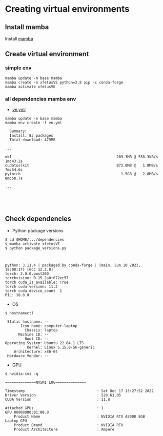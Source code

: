 # Creating virtual environments

## Install mamba
Install [mamba](https://github.com/mxochicale/code/tree/main/mamba) 

## Create virtual environment
### simple env
```
mamba update -n base mamba
mamba create -n xfetusVE python=3.8 pip -c conda-forge
mamba activate xfetusVE
```

### all dependencies mamba env 
* [ve.yml](ve.yml)

```
mamba update -n base mamba
mamba env create -f ve.yml

  Summary:
  Install: 83 packages
  Total download: 479MB

...

mkl                                                209.3MB @ 538.3kB/s 1m:43.2s
cudatoolkit                                        872.0MB @   1.8MB/s 7m:54.6s
pytorch                                              1.5GB @   2.8MB/s 8m:58.7s

...





```

## Check dependencies

* Python package versions
```
$ cd $HOME/.../dependencies
$ mamba activate xfetusVE
$ python package_versions.py 



python: 3.11.4 | packaged by conda-forge | (main, Jun 10 2023, 18:08:17) [GCC 12.2.0]
torch: 2.0.0.post200
torchvision: 0.15.2a0+072ec57
torch cuda_is_available: True
torch cuda version: 11.2
torch cuda.device_count  1
PIL: 10.0.0

```

* OS
```
$ hostnamectl

 Static hostname: --
       Icon name: computer-laptop
         Chassis: laptop
      Machine ID: --
         Boot ID: --
Operating System: Ubuntu 22.04.1 LTS              
          Kernel: Linux 5.15.0-56-generic
    Architecture: x86-64
 Hardware Vendor: --

```

* GPU
```
$ nvidia-smi -q

==============NVSMI LOG==============

Timestamp                                 : Sat Dec 17 13:27:52 2022
Driver Version                            : 520.61.05
CUDA Version                              : 11.8

Attached GPUs                             : 1
GPU 00000000:01:00.0
    Product Name                          : NVIDIA RTX A2000 8GB Laptop GPU
    Product Brand                         : NVIDIA RTX
    Product Architecture                  : Ampere

```



